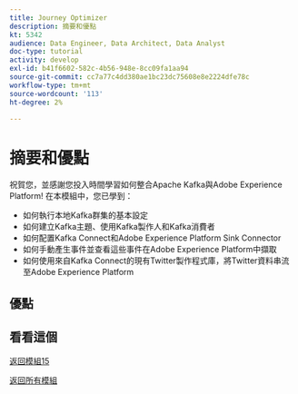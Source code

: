 ```yaml
---
title: Journey Optimizer
description: 摘要和優點
kt: 5342
audience: Data Engineer, Data Architect, Data Analyst
doc-type: tutorial
activity: develop
exl-id: b41f6602-582c-4b56-948e-8cc09fa1aa94
source-git-commit: cc7a77c4dd380ae1bc23dc75608e8e2224dfe78c
workflow-type: tm+mt
source-wordcount: '113'
ht-degree: 2%

---
```


# 摘要和優點

祝賀您，並感謝您投入時間學習如何整合Apache Kafka與Adobe Experience Platform!
在本模組中，您已學到：

- 如何執行本地Kafka群集的基本設定
- 如何建立Kafka主題、使用Kafka製作人和Kafka消費者
- 如何配置Kafka Connect和Adobe Experience Platform Sink Connector
- 如何手動產生事件並查看這些事件在Adobe Experience Platform中擷取
- 如何使用來自Kafka Connect的現有Twitter製作程式庫，將Twitter資料串流至Adobe Experience Platform

## 優點

## 看看這個

[返回模組15](./aep-apache-kafka.md)

[返回所有模組](../../overview.md)
